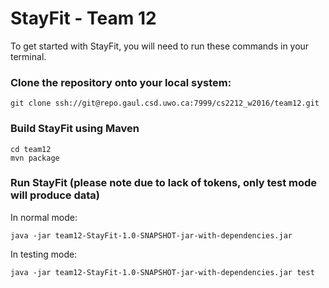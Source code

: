# StayFit - Team 12

To get started with StayFit, you will need to run these commands in your terminal.

### Clone the repository onto your local system:

```
git clone ssh://git@repo.gaul.csd.uwo.ca:7999/cs2212_w2016/team12.git
```

### Build StayFit using Maven

```
cd team12
mvn package
```

### Run StayFit (please note due to lack of tokens, only test mode will produce data)

In normal mode:

```
java -jar team12-StayFit-1.0-SNAPSHOT-jar-with-dependencies.jar
```

In testing mode:

```
java -jar team12-StayFit-1.0-SNAPSHOT-jar-with-dependencies.jar test
```
